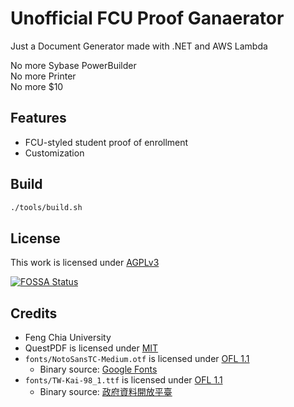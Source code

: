 # Unofficial FCU Proof Ganaerator

Just a Document Generator made with .NET and AWS Lambda  

No more Sybase PowerBuilder  
No more Printer  
No more $10  

## Features

- FCU-styled student proof of enrollment
- Customization

## Build

```sh
./tools/build.sh
```

## License

This work is licensed under [AGPLv3](LICENSE)

[![FOSSA Status](https://app.fossa.com/api/projects/custom%2B38258%2Fgithub.com%2FOpenFCU%2FProof-Generator.svg?type=large)](https://app.fossa.com/projects/custom%2B38258%2Fgithub.com%2FOpenFCU%2FProof-Generator)

## Credits

- Feng Chia University
- QuestPDF is licensed under [MIT](https://www.questpdf.com/license-community.html)
- `fonts/NotoSansTC-Medium.otf` is licensed under [OFL 1.1](https://fonts.google.com/noto/specimen/Noto+Sans+TC/about)
    - Binary source: [Google Fonts](https://fonts.google.com/noto/specimen/Noto+Sans+TC)
- `fonts/TW-Kai-98_1.ttf` is licensed under [OFL 1.1](https://data.gov.tw/dataset/5961)
    - Binary source: [政府資料開放平臺](https://data.gov.tw/dataset/5961)
